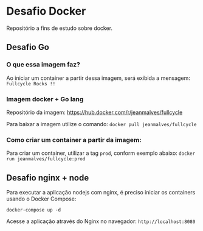 # Desafio Docker

Repositório a fins de estudo sobre docker.

## Desafio Go

### O que essa imagem faz?

Ao iniciar um container a partir dessa imagem, será exibida a mensagem:
`Fullcycle Rocks !!` 

### Imagem docker + Go lang

Repositório da imagem: https://hub.docker.com/r/jeanmalves/fullcycle 

Para baixar a imagem utilize o comando: `docker pull jeanmalves/fullcycle`

### Como criar um container a partir da imagem:

Para criar um container, utilizar a tag `prod`, conform exemplo abaixo:
`docker run jeanmalves/fullcycle:prod`

## Desafio nginx + node

 Para executar a aplicação nodejs com nginx, é preciso iniciar os containers usando o Docker Compose:

 `docker-compose up -d`

Acesse a aplicação através do Nginx no navegador:
`http://localhost:8080`
